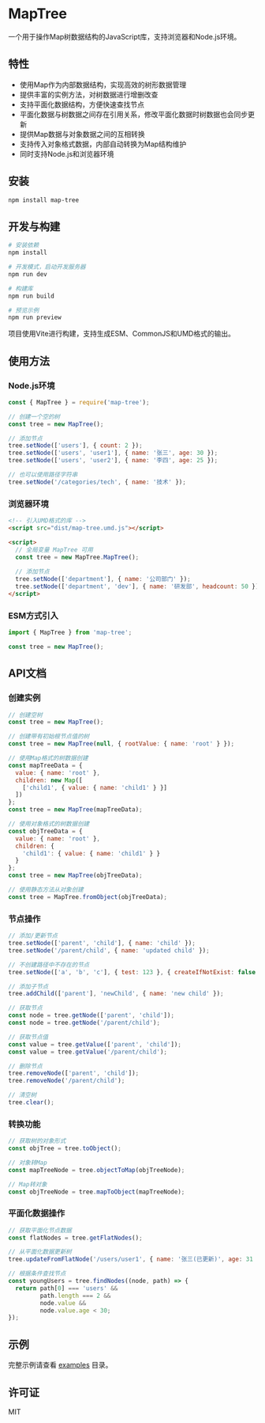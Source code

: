 # MapTree

一个用于操作Map树数据结构的JavaScript库，支持浏览器和Node.js环境。

## 特性

- 使用Map作为内部数据结构，实现高效的树形数据管理
- 提供丰富的实例方法，对树数据进行增删改查
- 支持平面化数据结构，方便快速查找节点
- 平面化数据与树数据之间存在引用关系，修改平面化数据时树数据也会同步更新
- 提供Map数据与对象数据之间的互相转换
- 支持传入对象格式数据，内部自动转换为Map结构维护
- 同时支持Node.js和浏览器环境

## 安装

```bash
npm install map-tree
```

## 开发与构建

```bash
# 安装依赖
npm install

# 开发模式，启动开发服务器
npm run dev

# 构建库
npm run build

# 预览示例
npm run preview
```

项目使用Vite进行构建，支持生成ESM、CommonJS和UMD格式的输出。

## 使用方法

### Node.js环境

```javascript
const { MapTree } = require('map-tree');

// 创建一个空的树
const tree = new MapTree();

// 添加节点
tree.setNode(['users'], { count: 2 });
tree.setNode(['users', 'user1'], { name: '张三', age: 30 });
tree.setNode(['users', 'user2'], { name: '李四', age: 25 });

// 也可以使用路径字符串
tree.setNode('/categories/tech', { name: '技术' });
```

### 浏览器环境

```html
<!-- 引入UMD格式的库 -->
<script src="dist/map-tree.umd.js"></script>

<script>
  // 全局变量 MapTree 可用
  const tree = new MapTree.MapTree();
  
  // 添加节点
  tree.setNode(['department'], { name: '公司部门' });
  tree.setNode(['department', 'dev'], { name: '研发部', headcount: 50 });
</script>
```

### ESM方式引入

```javascript
import { MapTree } from 'map-tree';

const tree = new MapTree();
```

## API文档

### 创建实例

```javascript
// 创建空树
const tree = new MapTree();

// 创建带有初始根节点值的树
const tree = new MapTree(null, { rootValue: { name: 'root' } });

// 使用Map格式的树数据创建
const mapTreeData = {
  value: { name: 'root' },
  children: new Map([
    ['child1', { value: { name: 'child1' } }]
  ])
};
const tree = new MapTree(mapTreeData);

// 使用对象格式的树数据创建
const objTreeData = {
  value: { name: 'root' },
  children: {
    'child1': { value: { name: 'child1' } }
  }
};
const tree = new MapTree(objTreeData);

// 使用静态方法从对象创建
const tree = MapTree.fromObject(objTreeData);
```

### 节点操作

```javascript
// 添加/更新节点
tree.setNode(['parent', 'child'], { name: 'child' });
tree.setNode('/parent/child', { name: 'updated child' });

// 不创建路径中不存在的节点
tree.setNode(['a', 'b', 'c'], { test: 123 }, { createIfNotExist: false });

// 添加子节点
tree.addChild(['parent'], 'newChild', { name: 'new child' });

// 获取节点
const node = tree.getNode(['parent', 'child']);
const node = tree.getNode('/parent/child');

// 获取节点值
const value = tree.getValue(['parent', 'child']);
const value = tree.getValue('/parent/child');

// 删除节点
tree.removeNode(['parent', 'child']);
tree.removeNode('/parent/child');

// 清空树
tree.clear();
```

### 转换功能

```javascript
// 获取树的对象形式
const objTree = tree.toObject();

// 对象转Map
const mapTreeNode = tree.objectToMap(objTreeNode);

// Map转对象
const objTreeNode = tree.mapToObject(mapTreeNode);
```

### 平面化数据操作

```javascript
// 获取平面化节点数据
const flatNodes = tree.getFlatNodes();

// 从平面化数据更新树
tree.updateFromFlatNode('/users/user1', { name: '张三(已更新)', age: 31 });

// 根据条件查找节点
const youngUsers = tree.findNodes((node, path) => {
  return path[0] === 'users' && 
         path.length === 2 && 
         node.value && 
         node.value.age < 30;
});
```

## 示例

完整示例请查看 [examples](./examples) 目录。

## 许可证

MIT
